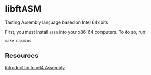# libftASM
Tasting Assembly language based on Intel 64x bits

First, you must install `nasm` into your x86-64 computers. To do so, run:

`make nasmins`

## Resources

[Introduction to x64 Assembly](https://software.intel.com/en-us/articles/introduction-to-x64-assembly)
